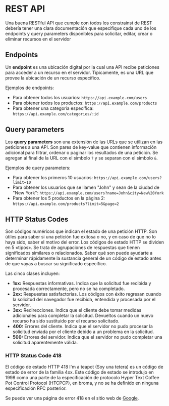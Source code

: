 # REST API

Una buena RESTful API que cumple con todos los constrainst de REST debería tener una clara documentación que especifique cada uno de los endpoints y query parameters disponibles para solicitar, editar, crear o eliminar recursos en el servidor

## Endpoints

Un **endpoint** es una ubicación digital por la cual una API recibe peticiones para acceder a un recurso en el servidor. Típicamente, es una URL que provee la ubicación de un recurso específico.

Ejemplos de endpoints:

- Para obtener todos los usuarios: `https://api.example.com/users`
- Para obtener todos los productos: `https://api.example.com/products`
- Para obtener una categoría específica: `https://api.example.com/categories/:id`

## Query parameters

Los **query parameters** son una extensión de las URLs que se utilizan en las peticiones a una API. Son pares de key-value que contienen información adicional para filtrar, ordenar o paginar los resultados de una petición. Se agregan al final de la URL con el símbolo `?` y se separan con el símbolo `&`.

Ejemplos de query parameters:

- Para obtener los primeros 10 usuarios: `https://api.example.com/users?limit=10`
- Para obtener los usuarios que se llamen "John" y sean de la ciudad de "New York": `https://api.example.com/users?name=John&city=New%20York`
- Para obtener los 5 productos en la página 2: `https://api.example.com/products?limit=5&page=2`

## HTTP Status Codes

Son códigos numéricos que indican el estado de una petición HTTP. Son útiles para saber si una petición fue exitosa o no, y en caso de que no lo haya sido, saber el motivo del error.
Los códigos de estado HTTP se dividen en 5 «tipos». Se trata de agrupaciones de respuestas que tienen significados similares o relacionados. Saber qué son puede ayudarte a determinar rápidamente la sustancia general de un código de estado antes de que vayas a buscar su significado específico.

Las cinco clases incluyen:

- **1xx:** Respuestas informativas. Indica que la solicitud fue recibida y procesada correctamente, pero no se ha completado.
- **2xx:** Respuestas satisfactorias. Los códigos con éxito regresan cuando la solicitud del navegador fue recibida, entendida y procesada por el servidor.
- **3xx:** Redirecciones. Indica que el cliente debe tomar medidas adicionales para completar la solicitud. Devueltos cuando un nuevo recurso ha sido sustituido por el recurso solicitado.
- **400:** Errores del cliente. Indica que el servidor no pudo procesar la solicitud enviada por el cliente debido a un problema en la solicitud.
- **500:** Errores del servidor. Indica que el servidor no pudo completar una solicitud aparentemente válida.

### HTTP Status Code 418

El código de estado HTTP 418 I'm a teapot (Soy una tetera) es un código de estado de error de la familia 4xx. Este código de estado se introdujo en 1998 como una parte de la especificación de protocolo Hyper Text Coffee Pot Control Protocol (HTCPCP), en broma, y no se ha definido en ninguna especificación RFC posterior.

Se puede ver una página de error 418 en el sitio web de [Google](https://www.google.com/teapot).